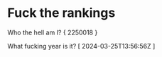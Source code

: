 # Fuck the rankings

Who the hell am I?
{ 2250018 }

What fucking year is it?
[ 2024-03-25T13:56:56Z ]
